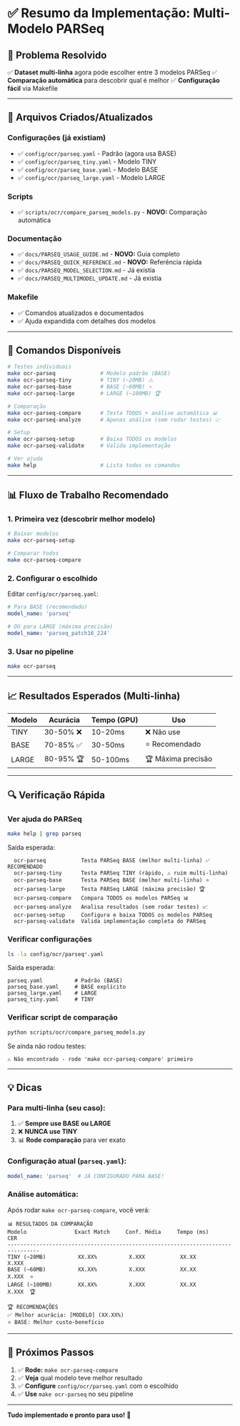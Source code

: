 # ✅ Resumo da Implementação: Multi-Modelo PARSeq

## 🎯 Problema Resolvido

✅ **Dataset multi-linha** agora pode escolher entre 3 modelos PARSeq
✅ **Comparação automática** para descobrir qual é melhor
✅ **Configuração fácil** via Makefile

---

## 📁 Arquivos Criados/Atualizados

### Configurações (já existiam)
- ✅ `config/ocr/parseq.yaml` - Padrão (agora usa BASE)
- ✅ `config/ocr/parseq_tiny.yaml` - Modelo TINY
- ✅ `config/ocr/parseq_base.yaml` - Modelo BASE
- ✅ `config/ocr/parseq_large.yaml` - Modelo LARGE

### Scripts
- ✅ `scripts/ocr/compare_parseq_models.py` - **NOVO:** Comparação automática

### Documentação
- ✅ `docs/PARSEQ_USAGE_GUIDE.md` - **NOVO:** Guia completo
- ✅ `docs/PARSEQ_QUICK_REFERENCE.md` - **NOVO:** Referência rápida
- ✅ `docs/PARSEQ_MODEL_SELECTION.md` - Já existia
- ✅ `docs/PARSEQ_MULTIMODEL_UPDATE.md` - Já existia

### Makefile
- ✅ Comandos atualizados e documentados
- ✅ Ajuda expandida com detalhes dos modelos

---

## 🚀 Comandos Disponíveis

```bash
# Testes individuais
make ocr-parseq              # Modelo padrão (BASE)
make ocr-parseq-tiny         # TINY (~20MB) ⚠️
make ocr-parseq-base         # BASE (~60MB) ⭐
make ocr-parseq-large        # LARGE (~100MB) 🏆

# Comparação
make ocr-parseq-compare      # Testa TODOS + análise automática 📊
make ocr-parseq-analyze      # Apenas análise (sem rodar testes) 📈

# Setup
make ocr-parseq-setup        # Baixa TODOS os modelos
make ocr-parseq-validate     # Valida implementação

# Ver ajuda
make help                    # Lista todos os comandos
```

---

## 📊 Fluxo de Trabalho Recomendado

### 1. Primeira vez (descobrir melhor modelo)
```bash
# Baixar modelos
make ocr-parseq-setup

# Comparar todos
make ocr-parseq-compare
```

### 2. Configurar o escolhido

Editar `config/ocr/parseq.yaml`:
```yaml
# Para BASE (recomendado)
model_name: 'parseq'

# OU para LARGE (máxima precisão)  
model_name: 'parseq_patch16_224'
```

### 3. Usar no pipeline
```bash
make ocr-parseq
```

---

## 📈 Resultados Esperados (Multi-linha)

| Modelo | Acurácia | Tempo (GPU) | Uso |
|--------|----------|-------------|-----|
| TINY   | 30-50% ❌ | 10-20ms | ❌ Não use |
| BASE   | 70-85% ✅ | 30-50ms | ⭐ Recomendado |
| LARGE  | 80-95% 🏆 | 50-100ms | 🏆 Máxima precisão |

---

## 🔍 Verificação Rápida

### Ver ajuda do PARSeq
```bash
make help | grep parseq
```

Saída esperada:
```
  ocr-parseq           Testa PARSeq BASE (melhor multi-linha) ✅ RECOMENDADO
  ocr-parseq-tiny      Testa PARSeq TINY (rápido, ⚠️ ruim multi-linha)
  ocr-parseq-base      Testa PARSeq BASE (melhor multi-linha) ⭐
  ocr-parseq-large     Testa PARSeq LARGE (máxima precisão) 🏆
  ocr-parseq-compare   Compara TODOS os modelos PARSeq 📊
  ocr-parseq-analyze   Analisa resultados (sem rodar testes) 📈
  ocr-parseq-setup     Configura e baixa TODOS os modelos PARSeq
  ocr-parseq-validate  Valida implementação completa do PARSeq
```

### Verificar configurações
```bash
ls -la config/ocr/parseq*.yaml
```

Saída esperada:
```
parseq.yaml          # Padrão (BASE)
parseq_base.yaml     # BASE explícito
parseq_large.yaml    # LARGE
parseq_tiny.yaml     # TINY
```

### Verificar script de comparação
```bash
python scripts/ocr/compare_parseq_models.py
```

Se ainda não rodou testes:
```
⚠️ Não encontrado - rode 'make ocr-parseq-compare' primeiro
```

---

## 💡 Dicas

### Para multi-linha (seu caso):
1. ✅ **Sempre use BASE ou LARGE**
2. ❌ **NUNCA use TINY**
3. 📊 **Rode comparação** para ver exato

### Configuração atual (`parseq.yaml`):
```yaml
model_name: 'parseq'  # JÁ CONFIGURADO PARA BASE!
```

### Análise automática:
Após rodar `make ocr-parseq-compare`, você verá:
```
📊 RESULTADOS DA COMPARAÇÃO
Modelo               Exact Match     Conf. Média     Tempo (ms)     CER
--------------------------------------------------------------------------------
TINY (~20MB)          XX.XX%          X.XXX           XX.XX          X.XXX
BASE (~60MB)          XX.XX%          X.XXX           XX.XX          X.XXX  ⭐
LARGE (~100MB)        XX.XX%          X.XXX           XX.XX          X.XXX  🏆

🏆 RECOMENDAÇÕES
✅ Melhor acurácia: [MODELO] (XX.XX%)
⭐ BASE: Melhor custo-benefício
```

---

## 🎉 Próximos Passos

1. ✅ **Rode:** `make ocr-parseq-compare`
2. ✅ **Veja** qual modelo teve melhor resultado
3. ✅ **Configure** `config/ocr/parseq.yaml` com o escolhido
4. ✅ **Use** `make ocr-parseq` no seu pipeline

---

**Tudo implementado e pronto para uso!** 🚀
